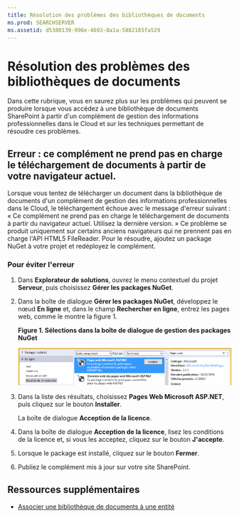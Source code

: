 ```yaml
---
title: Résolution des problèmes des bibliothèques de documents
ms.prod: SEARCHSERVER
ms.assetid: d5380139-996e-4693-8a1a-5882165fa529
---
```



# Résolution des problèmes des bibliothèques de documents
Dans cette rubrique, vous en saurez plus sur les problèmes qui peuvent se produire lorsque vous accédez à une bibliothèque de documents SharePoint à partir d'un complément de gestion des informations professionnelles dans le Cloud et sur les techniques permettant de résoudre ces problèmes.

  
    
    


## Erreur : ce complément ne prend pas en charge le téléchargement de documents à partir de votre navigateur actuel.

Lorsque vous tentez de télécharger un document dans la bibliothèque de documents d'un complément de gestion des informations professionnelles dans le Cloud, le téléchargement échoue avec le message d'erreur suivant : « Ce complément ne prend pas en charge le téléchargement de documents à partir du navigateur actuel. Utilisez la dernière version. » Ce problème se produit uniquement sur certains anciens navigateurs qui ne prennent pas en charge l'API HTML5 FileReader. Pour le résoudre, ajoutez un package NuGet à votre projet et redéployez le complément.
  
    
    

### Pour éviter l'erreur


1. Dans **Explorateur de solutions**, ouvrez le menu contextuel du projet **Serveur**, puis choisissez **Gérer les packages NuGet**.
    
  
2. Dans la boîte de dialogue **Gérer les packages NuGet**, développez le nœud **En ligne** et, dans le champ **Rechercher en ligne**, entrez les pages web, comme le montre la figure 1.
    
   **Figure 1. Sélections dans la boîte de dialogue de gestion des packages NuGet**

  

     ![Sélections dans la boîte de dialogue de gestion des packages NuGet](images/NuGet.PNG)
  

  

  
3. Dans la liste des résultats, choisissez **Pages Web Microsoft ASP.NET**, puis cliquez sur le bouton **Installer**.
    
    La boîte de dialogue **Acception de la licence**.
    
  
4. Dans la boîte de dialogue **Acception de la licence**, lisez les conditions de la licence et, si vous les acceptez, cliquez sur le bouton **J'accepte**.
    
  
5. Lorsque le package est installé, cliquez sur le bouton **Fermer**.
    
  
6. Publiez le complément mis à jour sur votre site SharePoint.
    
  

## Ressources supplémentaires
<a name="bk_addresources"> </a>


-  [Associer une bibliothèque de documents à une entité](associate-a-document-library-with-an-entity.md)
    
  


